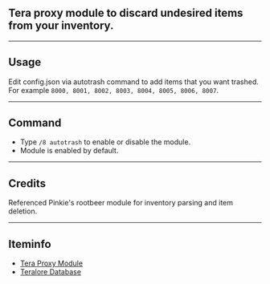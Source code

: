 ## Tera proxy module to discard undesired items from your inventory.

---

## Usage   
Edit config.json via autotrash command to add items that you want trashed.    
For example `8000, 8001, 8002, 8003, 8004, 8005, 8006, 8007`.

---

## Command
* Type `/8 autotrash` to enable or disable the module.
* Module is enabled by default.

---

## Credits
Referenced Pinkie's rootbeer module for inventory parsing and item deletion.

---

## Iteminfo
* [Tera Proxy Module](https://github.com/Tera-Shiraneko/item-id-finder)
* [Teralore Database](https://teralore.com/de/)
